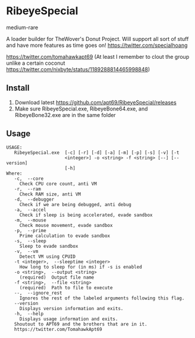 # RibeyeSpecial
medium-rare

A loader builder for TheWover's Donut Project. Will support all sort of stuff and have more features as time goes on!
https://twitter.com/specialhoang

https://twitter.com/tomahawkapt69 (At least I remember to clout the group unlike a certain coconut https://twitter.com/nixbyte/status/1189288814465998848)

## Install
1. Download latest https://github.com/apt69/RibeyeSpecial/releases
2. Make sure RibeyeSpecial.exe, RibeyeBone64.exe, and RibeyeBone32.exe are in the same folder

## Usage

```C:\Users\APT69\Desktop> RibeyeSpecial.exe -h
USAGE:
   RibeyeSpecial.exe  [-c] [-r] [-d] [-a] [-m] [-p] [-s] [-v] [-t
                      <integer>] -o <string> -f <string> [--] [--version]
                      [-h]
Where:
   -c,  --core
     Check CPU core count, anti VM
   -r,  --ram
     Check RAM size, anti VM
   -d,  --debugger
     Check if we are being debugged, anti debug
   -a,  --accel
     Check if sleep is being accelerated, evade sandbox
   -m,  --mouse
     Check mouse movement, evade sandbox
   -p,  --prime
     Prime calculation to evade sandbox
   -s,  --sleep
     Sleep to evade sandbox
   -v,  --vm
     Detect VM using CPUID
   -t <integer>,  --sleeptime <integer>
     How long to sleep for (in ms) if -s is enabled
   -o <string>,  --output <string>
     (required)  Output file name
   -f <string>,  --file <string>
     (required)  Path to file to execute
   --,  --ignore_rest
     Ignores the rest of the labeled arguments following this flag.
   --version
     Displays version information and exits.
   -h,  --help
     Displays usage information and exits.
   Shoutout to APT69 and the brothers that are in it.
   https://twitter.com/TomahawkApt69
```
